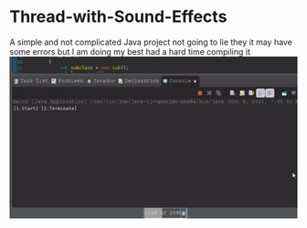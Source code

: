 # Thread-with-Sound-Effects
A simple and not complicated Java project not going to lie they it may have some errors but I am doing my best had a hard time compiling it
![Here is proff that I can't compile would be glad if someone would help me in the comments](screenshoot/screenshoots.gif)
